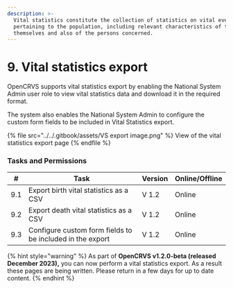 ```yaml
---
description: >-
  Vital statistics constitute the collection of statistics on vital events
  pertaining to the population, including relevant characteristics of the events
  themselves and also of the persons concerned.
---
```


# 9. Vital statistics export

OpenCRVS supports vital statistics export by enabling the National System Admin user role to view vital statistics data and download it in the required format.&#x20;

The system also enables the National System Admin to configure the custom form fields to be included in Vital Statistics export.

{% file src="../../.gitbook/assets/VS export image.png" %}
View of the vital statistics export page
{% endfile %}

### Tasks and Permissions

| #   | Task                                                      | Version | Online/Offline |
| --- | --------------------------------------------------------- | ------- | -------------- |
| 9.1 | Export birth vital statistics as a CSV                    | V 1.2   | Online         |
| 9.2 | Export death vital statistics as a CSV                    | V 1.2   | Online         |
| 9.3 | Configure custom form fields to be included in the export | V 1.2   | Online         |



{% hint style="warning" %}
As part of **OpenCRVS v1.2.0-beta (released December 2023),** you can now perform a vital statistics export.  As a result these pages are being written.  Please return in a few days for up to date content. &#x20;
{% endhint %}
